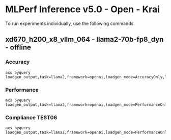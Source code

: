 
# MLPerf Inference v5.0 - Open - Krai

To run experiments individually, use the following commands.

## xd670_h200_x8_vllm_064 - llama2-70b-fp8_dyn - offline

### Accuracy  

```
axs byquery loadgen_output,task=llama2,framework=openai,loadgen_mode=AccuracyOnly,loadgen_scenario=Offline,loadgen_dataset_size=24576,loadgen_buffer_size=24576,num_openai_workers=96,num_loadgen_workers=1,tp=1,pp=1,dp=8,num_gpus=8,quantization=fp8,max_num_seqs=1024,max_seq_len_to_capture=1024,max_num_batched_tokens=8192,gpu_memory_utilization=0.95,loadgen_target_qps=60,openai_max_connections=100,sut_name=xd670_h200_x8_vllm_064
```

### Performance 

```
axs byquery loadgen_output,task=llama2,framework=openai,loadgen_mode=PerformanceOnly,loadgen_scenario=Offline,loadgen_dataset_size=24576,loadgen_buffer_size=24576,num_openai_workers=96,num_loadgen_workers=1,tp=1,pp=1,dp=8,num_gpus=8,quantization=fp8,max_num_seqs=1024,max_seq_len_to_capture=1024,max_num_batched_tokens=8192,gpu_memory_utilization=0.95,loadgen_target_qps=60,openai_max_connections=100,sut_name=xd670_h200_x8_vllm_064
```

### Compliance TEST06

```
axs byquery loadgen_output,task=llama2,framework=openai,loadgen_mode=PerformanceOnly,loadgen_scenario=Offline,loadgen_compliance_test=TEST06,loadgen_dataset_size=24576,loadgen_buffer_size=24576,num_openai_workers=96,num_loadgen_workers=1,tp=1,pp=1,dp=8,num_gpus=8,quantization=fp8,max_num_seqs=1024,max_seq_len_to_capture=1024,max_num_batched_tokens=8192,gpu_memory_utilization=0.95,loadgen_target_qps=60,openai_max_connections=100,sut_name=xd670_h200_x8_vllm_064
```

